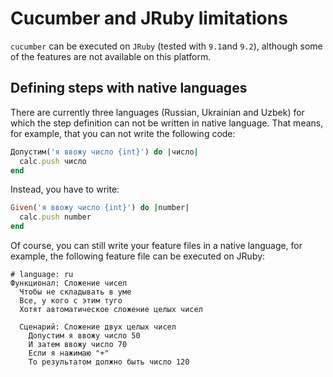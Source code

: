 # Cucumber and JRuby limitations

`cucumber` can be executed on `JRuby` (tested with `9.1`and `9.2`), although some of the features
are not available on this platform.

## Defining steps with native languages

There are currently three languages (Russian, Ukrainian and Uzbek) for which the step definition
can not be written in native language.
That means, for example, that you can not write the following code:

```ruby
Допустим('я ввожу число {int}') do |число|
  calc.push число
end
```

Instead, you have to write:
```ruby
Given('я ввожу число {int}') do |number|
  calc.push number
end
```

Of course, you can still write your feature files in a native language, for example, the following
feature file can be executed on JRuby:

```gherkin
# language: ru
Функционал: Сложение чисел
  Чтобы не складывать в уме
  Все, у кого с этим туго
  Хотят автоматическое сложение целых чисел

  Сценарий: Сложение двух целых чисел
    Допустим я ввожу число 50
    И затем ввожу число 70
    Если я нажимаю "+"
    То результатом должно быть число 120
```

